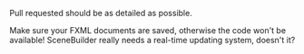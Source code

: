 Pull requested should be as detailed as possible.

Make sure your FXML documents are saved, otherwise the code won't be available! SceneBuilder really needs a real-time updating system, doesn't it?
